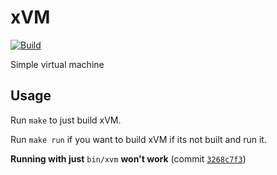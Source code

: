 # xVM
[![Build](https://github.com/noOne128/xVM/actions/workflows/c-cpp.yml/badge.svg)](https://github.com/noOne128/xVM/actions/workflows/c-cpp.yml)

Simple virtual machine

## Usage
Run ```make``` to just build xVM.

Run ```make run``` if you want to build xVM if its not built and run it.

**Running with just** ```bin/xvm``` **won't work** (commit [```3268c7f3```](https://github.com/no0ne228/xVM/commit/3268c7f3))
